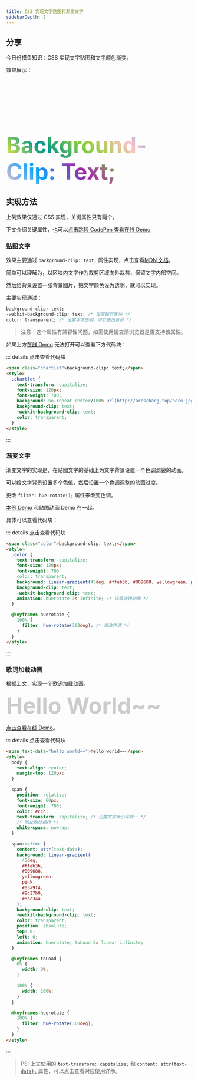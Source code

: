 ```yaml
---
title: CSS 实现文字贴图和渐变文字
sidebarDepth: 2
---
```


## 分享

今日份摸鱼知识：CSS 实现文字贴图和文字颜色渐变。

效果展示：

<span class="base_span chartlet">background-clip: text;</span>
<br />
<span class="base_span color">background-clip: text;</span>

<style>
  .base_span {
    text-transform: capitalize;
    font-size: 60px;
    font-weight: 700;
    line-height: normal;
  }
  .chartlet {
    background: no-repeat center/100% url(http://areschang.top/hero.jpg);
    background-clip: text;
    -webkit-background-clip: text;
    color: transparent;
  }
  .color {
    color: transparent;
    background: linear-gradient(45deg, #ffeb3b, #009688, yellowgreen, pink, #03a9f4, #9c27b0, #8bc34a);
    background-clip: text;
    -webkit-background-clip: text;
    animation: huerotate 3s infinite;
  }
  @keyframes huerotate {
    100% {
      filter: hue-rotate(360deg); /* 滤镜 色调旋转 */
    }
  }
</style>

## 实现方法

上列效果仅通过 CSS 实现，关键属性只有两个。

下文介绍关键属性，也可以[点击跳转 CodePen 查看在线 Demo](https://codepen.io/ares-chang/pen/JjWgpbo)

### 贴图文字

效果主要通过 `background-clip: text;` 属性实现，点击查看[MDN 文档](https://developer.mozilla.org/zh-CN/docs/Web/CSS/background-clip)。

简单可以理解为，以区块内文字作为裁剪区域向外裁剪，保留文字内部空间。

然后给背景设置一张背景图片，把文字颜色设为透明，就可以实现。

主要实现通过：

```css
background-clip: text;
-webkit-background-clip: text; /* 设置裁剪区块 */
color: transparent; /* 设置字体透明，可以透出背景 */
```

> 注意：这个属性有兼容性问题，如需使用请查清浏览器是否支持该属性。

如果上方[在线 Demo](https://codepen.io/ares-chang/pen/JjWgpbo) 无法打开可以查看下方代码块：

::: details 点击查看代码块

```html
<span class="chartlet">background-clip: text;</span>
<style>
  .chartlet {
    text-transform: capitalize;
    font-size: 120px;
    font-weight: 700;
    background: no-repeat center/100% url(http://areschang.top/hero.jpg);
    background-clip: text;
    -webkit-background-clip: text;
    color: transparent;
  }
</style>
```

:::

### 渐变文字

渐变文字的实现是，在贴图文字的基础上为文字背景设置一个色调滤镜的动画。

可以给文字背景设置多个色值，然后设置一个色调调整的动画过度。

更改 `filter: hue-rotate();` 属性来改变色调。

[本例 Demo](https://codepen.io/ares-chang/pen/JjWgpbo) 和贴图动画 Demo 在一起。

具体可以查看代码块：

::: details 点击查看代码块

```html
<span class="color">background-clip: text;</span>
<style>
  .color {
    text-transform: capitalize;
    font-size: 120px;
    font-weight: 700
    color: transparent;
    background: linear-gradient(45deg, #ffeb3b, #009688, yellowgreen, pink, #03a9f4, #9c27b0, #8bc34a); /* 设置多个背景色，可以在动画时出现缤纷的效果 */
    background-clip: text;
    -webkit-background-clip: text;
    animation: huerotate 3s infinite; /* 设置滤镜动画 */
  }

  @keyframes huerotate {
    100% {
      filter: hue-rotate(360deg); /* 修改色调 */
    }
  }
</style>
```

:::

### 歌词加载动画

根据上文，实现一个歌词加载动画。

<span class="toLoad" text-data="hello world~~">hello world~~</span>

<style>
  .toLoad {
    position: relative;
    font-size: 60px;
    font-weight: 700;
    color: #ccc;
    text-transform: capitalize;
    /* 防止脱标换行 */
    white-space: nowrap;
    line-height: normal;
  }
  .toLoad::after {
    content: attr(text-data);
    background: linear-gradient(
      45deg,
      #ffeb3b,
      #009688,
      yellowgreen,
      pink,
      #03a9f4,
      #9c27b0,
      #8bc34a
    );
    background-clip: text;
    -webkit-background-clip: text;
    color: transparent;
    position: absolute;
    top: 0;
    left: 0;
    animation: toLoad 6s linear infinite;
  }
  @keyframes toLoad {
    0% {
      width: 0%;
    }
    100% {
      width: 100%;
      filter: hue-rotate(360deg);
    }
  }
</style>

[点击查看在线 Demo](https://codepen.io/ares-chang/pen/gOmVegB)。

::: details 点击查看代码块

```html
<span text-data="hello world~~">hello world~~</span>
<style>
  body {
    text-align: center;
    margin-top: 120px;
  }

  span {
    position: relative;
    font-size: 60px;
    font-weight: 700;
    color: #ccc;
    text-transform: capitalize; /* 设置文字大小写统一 */
    /* 防止脱标换行 */
    white-space: nowrap;
  }

  span::after {
    content: attr(text-data);
    background: linear-gradient(
      45deg,
      #ffeb3b,
      #009688,
      yellowgreen,
      pink,
      #03a9f4,
      #9c27b0,
      #8bc34a
    );
    background-clip: text;
    -webkit-background-clip: text;
    color: transparent;
    position: absolute;
    top: 0;
    left: 0;
    animation: huerotate, toLoad 6s linear infinite;
  }

  @keyframes toLoad {
    0% {
      width: 0%;
    }

    100% {
      width: 100%;
    }
  }

  @keyframes huerotate {
    100% {
      filter: hue-rotate(360deg);
    }
  }
</style>
```

:::

> PS: 上文使用的 [`text-transform: capitalize;`](./css-text-transform.md) 和 [`content: attr(text-data);`](./css-tooltip.md) 属性，可以点击查看对应使用详解。
